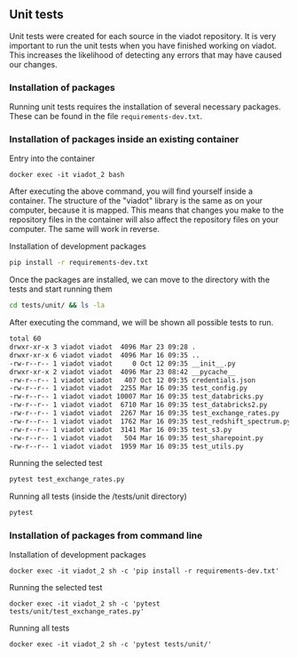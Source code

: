 ## Unit tests

Unit tests were created for each source in the viadot repository. It is very important to run the unit tests when you have finished working on viadot. This increases the likelihood of detecting any errors that may have caused our changes.

### Installation of packages

Running unit tests requires the installation of several necessary packages. These can be found in the file `requirements-dev.txt`.

### Installation of packages inside an existing container

Entry into the container

```docker 
docker exec -it viadot_2 bash
```
After executing the above command, you will find yourself inside a container. The structure of the "viadot" library is the same as on your computer, because it is mapped. This means that changes you make to the repository files in the container will also affect the repository files on your computer. The same will work in reverse.

Installation of development packages 

```bash
pip install -r requirements-dev.txt
```
Once the packages are installed, we can move to the directory with the tests and start running them

```bash
cd tests/unit/ && ls -la
```
After executing the command, we will be shown all possible tests to run. 

```bash
total 60
drwxr-xr-x 3 viadot viadot  4096 Mar 23 09:28 .
drwxr-xr-x 6 viadot viadot  4096 Mar 16 09:35 ..
-rw-r--r-- 1 viadot viadot     0 Oct 12 09:35 __init__.py
drwxr-xr-x 2 viadot viadot  4096 Mar 23 08:42 __pycache__
-rw-r--r-- 1 viadot viadot   407 Oct 12 09:35 credentials.json
-rw-r--r-- 1 viadot viadot  2255 Mar 16 09:35 test_config.py
-rw-r--r-- 1 viadot viadot 10007 Mar 16 09:35 test_databricks.py
-rw-r--r-- 1 viadot viadot  6710 Mar 16 09:35 test_databricks2.py
-rw-r--r-- 1 viadot viadot  2267 Mar 16 09:35 test_exchange_rates.py
-rw-r--r-- 1 viadot viadot  1762 Mar 16 09:35 test_redshift_spectrum.py
-rw-r--r-- 1 viadot viadot  3141 Mar 16 09:35 test_s3.py
-rw-r--r-- 1 viadot viadot   504 Mar 16 09:35 test_sharepoint.py
-rw-r--r-- 1 viadot viadot  1959 Mar 16 09:35 test_utils.py
```
Running the selected test 
```bash
pytest test_exchange_rates.py 
```

Running all tests (inside the /tests/unit directory)
```bash
pytest
```

### Installation of packages from command line

Installation of development packages 

```docker
docker exec -it viadot_2 sh -c 'pip install -r requirements-dev.txt'
```
Running the selected test 

```docker
docker exec -it viadot_2 sh -c 'pytest tests/unit/test_exchange_rates.py'
```
Running all tests
```docker 
docker exec -it viadot_2 sh -c 'pytest tests/unit/'
```